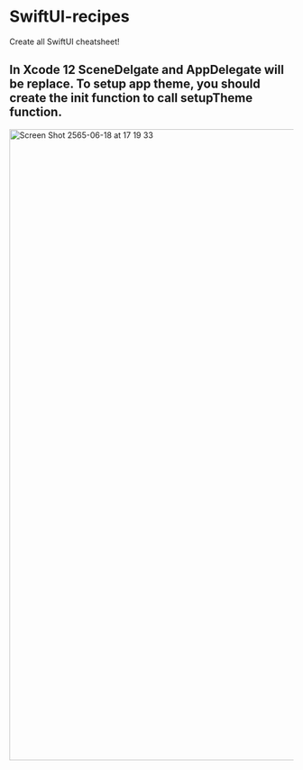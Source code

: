 # SwiftUI-recipes
Create all SwiftUI cheatsheet!

## In Xcode 12 SceneDelgate and AppDelegate will be replace. To setup app theme, you should create the init function to call setupTheme function.
<img width="1120" alt="Screen Shot 2565-06-18 at 17 19 33" src="https://user-images.githubusercontent.com/57714919/174433467-c4684c6a-51d1-431a-b668-a6706ae75436.png">
